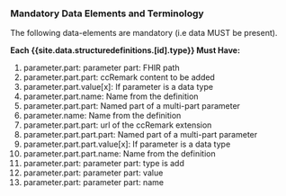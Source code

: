 <!--Begin Generated Intro Tag (DO NOT REMOVE)-->
### Mandatory Data Elements and Terminology
The following data-elements are mandatory (i.e data MUST be present).

**Each {{site.data.structuredefinitions.[id].type}} Must Have:**
1. parameter.part: parameter part: FHIR path
2. parameter.part.part: ccRemark content to be added
3. parameter.part.value[x]: If parameter is a data type
4. parameter.part.name: Name from the definition
5. parameter.part.part: Named part of a multi-part parameter
6. parameter.name: Name from the definition
7. parameter.part.part: url of the ccRemark extension
8. parameter.part.part.part: Named part of a multi-part parameter
9. parameter.part.part.value[x]: If parameter is a data type
10. parameter.part.part.name: Name from the definition
11. parameter.part: parameter part: type is add
12. parameter.part: parameter part: value
13. parameter.part: parameter part: name

<!--End Generated Intro (DO NOT REMOVE)-->
